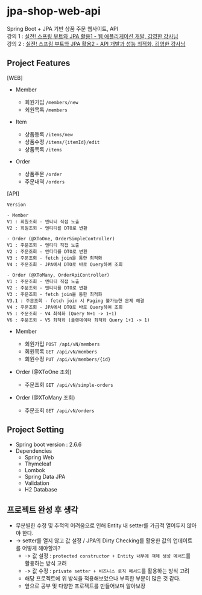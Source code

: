 # jpa-shop-web-api
Spring Boot + JPA 기반 상품 주문 웹사이트, API                                     
강의 1 : [실전! 스프링 부트와 JPA 활용1 - 웹 애플리케이션 개발, 김영한 강사님](https://www.inflearn.com/course/%EC%8A%A4%ED%94%84%EB%A7%81%EB%B6%80%ED%8A%B8-JPA-%ED%99%9C%EC%9A%A9-1)               
강의 2 : [실전! 스프링 부트와 JPA 활용2 - API 개발과 성능 최적화, 김영한 강사님](https://www.inflearn.com/course/%EC%8A%A4%ED%94%84%EB%A7%81%EB%B6%80%ED%8A%B8-JPA-API%EA%B0%9C%EB%B0%9C-%EC%84%B1%EB%8A%A5%EC%B5%9C%EC%A0%81%ED%99%94)            

## Project Features
[WEB]                     
- Member
  - 회원가입 `/members/new`
  - 회원목록 `/members`               

- Item
  - 상품등록 `/items/new`
  - 상품수정 `/items/{itemId}/edit`
  - 상품목록 `/items`               

- Order
  - 상품주문 `/order`
  - 주문내역 `/orders`

[API]                           
```
Version
    
- Member
V1 : 회원조회 - 엔티티 직접 노출
V2 : 회원조회 - 엔티티를 DTO로 변환

- Order (@XToOne, OrderSimpleController)
V1 : 주문조회 - 엔티티 직접 노출
V2 : 주문조회 - 엔티티를 DTO로 변환
V3 : 주문조회 - fetch join을 통한 최적화
V4 : 주문조회 - JPA에서 DTO로 바로 Query하여 조회

- Order (@XToMany, OrderApiController)
V1 : 주문조회 - 엔티티 직접 노출
V2 : 주문조회 - 엔티티를 DTO로 변환
V3 : 주문조회 - fetch join을 통한 최적화
V3.1 : 주문조회 - fetch join 시 Paging 불가능한 문제 해결
V4 : 주문조회 - JPA에서 DTO로 바로 Query하여 조회
V5 : 주문조회 - V4 최적화 (Query N+1 -> 1+1)
V6 : 주문조회 - V5 최적화 (플랫데이터 최적화 Query 1+1 -> 1)
```

- Member
  - 회원가입 `POST /api/vN/members`
  - 회원목록 `GET /api/vN/members`
  - 회원수정 `PUT /api/vN/members/{id}`               
              
- Order (@XToOne 조회)
  - 주문조회 `GET /api/vN/simple-orders`
- Order (@XToMany 조회)
  - 주문조회 `GET /api/vN/orders`               
                    
## Project Setting              
* Spring boot version : 2.6.6                   
* Dependencies
  - Spring Web
  - Thymeleaf
  - Lombok      
  - Spring Data JPA
  - Validation
  - H2 Database                         

## 프로젝트 완성 후 생각
- 무분별한 수정 및 추적의 어려움으로 인해 Entity 내 setter를 가급적 열어두지 않아야 한다.
- -> setter를 열지 않고 값 설정 / JPA의 Dirty Checking를 활용한 값의 업데이트를 어떻게 해야할까?
  - -> 값 설정 : `protected constructor + Entity 내부에 객체 생성 메서드`를 활용하는 방식 고려
  - -> 값 수정 : `private setter + 비즈니스 로직 메서드`를 활용하는 방식 고려
  - 해당 프로젝트에 위 방식을 적용해보았으나 부족한 부분이 많은 것 같다. 
  - 앞으로 공부 및 다양한 프로젝트를 만들어보며 알아보장
                    
